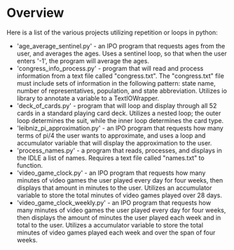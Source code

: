 # Overview

Here is a list of the various projects utilizing repetition or loops in python:

- 'age_average_sentinel.py' - an IPO program that requests ages from the user, and averages the ages. Uses a sentinel loop, so that when the user enters '-1', the program will average the ages.
- 'congress_info_process.py' - program that will read and process information from a text file called "congress.txt". The "congress.txt" file must include sets of information in the following pattern: state name, number of representatives, population, and state abbreviation. Utilizes io library to annotate a variable to a TextIOWrapper. 
- 'deck_of_cards.py' - program that will loop and display through all 52 cards in a standard playing card deck. Utilizes a nested loop; the outer loop determines the suit, while the inner loop determines the card type. 
- 'leibniz_pi_approximation.py' - an IPO program that requests how many terms of pi/4 the user wants to approximate, and uses a loop and accumulator variable that will display the approximation to the user.
- 'process_names.py' - a program that reads, processes, and displays in the IDLE a list of names. Requires a text file called "names.txt" to function.
- 'video_game_clock.py' - an IPO program that requests how many minutes of video games the user played every day for four weeks, then displays that amount in minutes to the user. Utilizes an accumulator variable to store the total minutes of video games played over 28 days.
- 'video_game_clock_weekly.py' - an IPO program that requests how many minutes of video games the user played every day for four weeks, then displays the amount of minutes the user played each week and in total to the user. Utilizes a accumulator variable to store the total minutes of video games played each week and over the span of four weeks. 
